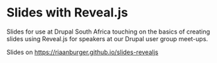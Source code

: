 # Slides with Reveal.js

Slides for use at Drupal South Africa touching on the basics of creating slides using Reveal.js for speakers at our Drupal user group meet-ups.

Slides on https://riaanburger.github.io/slides-revealjs
